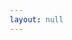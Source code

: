 ```yaml
---
layout: null
---
```


<html>
<head>
	<meta name="viewport" content="width=device-width, initial-scale=1">
	<style>
		* {box-sizing: border-box;}

		.container {
		  position: relative;
		  width: 100%;
		}

		.image {
		  display: block;
		  width: 100%;
		  height: auto;
		}

		.overlay {
		  position: absolute; 
		  bottom: 0; 
		  background: rgb(0, 0, 0);
		  background: rgba(0, 0, 0, 0.5); /* Black see-through */
		  color: #f1f1f1; 
		  width: 100%;
		  transition: .5s ease;
		  opacity:0;
		  color: white;
		  font-size: 20px;
		  padding: 20px;
		  text-align: center;
		}

		.container:hover .overlay {
		  opacity: 1;
		}
	</style>
</head>
<body>
	<div class="container">
		<iframe class="image" width="100%" height="100%" src="https://www.youtube-nocookie.com/embed/TRgqtaYb4sU?si=qnPdzqwP_N2ReSDg&amp;controls=0" title="YouTube video player" frameborder="0" allow="accelerometer; autoplay; clipboard-write; encrypted-media; gyroscope; picture-in-picture; web-share" referrerpolicy="strict-origin-when-cross-origin" allowfullscreen></iframe>
		<div class="overlay">
			<p>Jarrod</p>
		</div>
	</div>
</body>
</html>